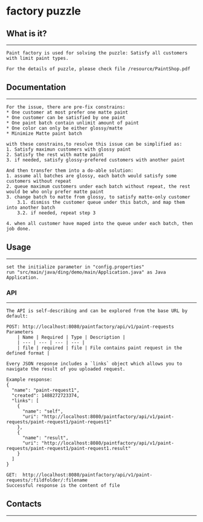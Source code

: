 # factory puzzle


##  What is it?
  -----------

 	Paint factory is used for solving the puzzle: Satisfy all customers
 	with limit paint types. 
 	
 	For the details of puzzle, please check file /resource/PaintShop.pdf

##  Documentation
  -------------
	For the issue, there are pre-fix constrains:
	* One customer at most prefer one matte paint
	* One customer can be satisfied by one paint
	* One paint batch contain unlimit amount of paint
	* One color can only be either glossy/matte
	* Minimize Matte paint batch
	
	with these constrains,to resolve this issue can be simplified as:
	1. Satisfy maximun customers with glossy paint
	2. Satisfy the rest with matte paint
	3. if needed, satisfy glossy-prefered customers with another paint
	
	And then transfer them into a do-able solution:
	1. assume all batches are glossy, each batch would satisfy some customers without repeat
	2. queue maximum customers under each batch without repeat, the rest would be who only prefer matte paint
	3. change batch to matte from glossy, to satisfy matte-only customer
		3.1. dismiss the customer queue under this batch, and map them into another batch
		3.2. if needed, repeat step 3
		
	4. when all customer have maped into the queue under each batch, then job done.
  
  
## Usage
  ------------

 	set the initialize parameter in "config.properties"
 	run "src/main/java/ding/demo/main/Application.java" as Java Application.

### API 
  ------------	
	The API is self-describing and can be explored from the base URL by default:

	POST: http://localhost:8080/paintfactory/api/v1/paint-requests
	Parameters
		| Name | Required | Type | Description |
		| --- | --- | --- | --- |
		| file | required | file | File contains paint request in the defined format |
	
	Every JSON response includes a `links` object which allows you to navigate the result of you uploaded request.
	
	Example response:
	{
	  "name": "paint-request1",
	  "created": 1488272723374,
	  "links": [
	    {
	      "name": "self",
	      "uri": "http://localhost:8080/paintfactory/api/v1/paint-requests/paint-request1/paint-request1"
	    },
	    {
	      "name": "result",
	      "uri": "http://localhost:8080/paintfactory/api/v1/paint-requests/paint-request1/paint-request1.result"
	    }
	  ]
	}

	GET:  http://localhost:8080/paintfactory/api/v1/paint-requests/:fildfolder/:filename
	Successful response is the content of file
  
##  Contacts
  --------